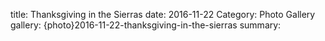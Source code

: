 title: Thanksgiving in the Sierras
date: 2016-11-22
Category: Photo Gallery
gallery: {photo}2016-11-22-thanksgiving-in-the-sierras
summary: 
